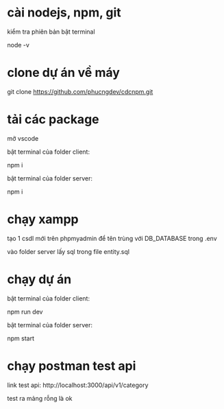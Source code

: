 # cài nodejs, npm, git

kiểm tra phiên bản
bật terminal

node -v

# clone dự án về máy

git clone https://github.com/phucngdev/cdcnpm.git

# tải các package

mở vscode

bật terminal của folder client:

npm i

bật terminal của folder server:

npm i

# chạy xampp

tạo 1 csdl mới trên phpmyadmin để tên trùng với DB_DATABASE trong .env

vào folder server lấy sql trong file entity.sql

# chạy dự án

bật terminal của folder client:

npm run dev

bật terminal của folder server:

npm start

# chạy postman test api

link test api: http://localhost:3000/api/v1/category

test ra mảng rỗng là ok
